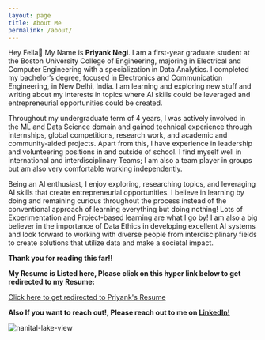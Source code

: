 ```yaml
---
layout: page
title: About Me
permalink: /about/
---
```


Hey Fella👋 My Name is **Priyank Negi**. I am a first-year graduate student at the Boston University College of Engineering, majoring in Electrical and Computer Engineering with a specialization in Data Analytics. I completed my bachelor’s degree, focused in Electronics and Communication Engineering, in New Delhi, India. I am learning and exploring new stuff and writing about my interests in topics where AI skills could be leveraged and entrepreneurial opportunities could be created.

Throughout my undergraduate term of 4 years, I was actively involved in the ML and Data Science domain and gained technical experience through internships, global competitions, research work, and academic and community-aided projects. Apart from this, I have experience in leadership and volunteering positions in and outside of school. I find myself well in international and interdisciplinary Teams; I am also a team player in groups but am also very comfortable working independently.

Being an AI enthusiast, I enjoy exploring, researching topics, and leveraging AI skills that create entrepreneurial opportunities. I believe in learning by doing and remaining curious throughout the process instead of the conventional approach of learning everything but doing nothing! Lots of Experimentation and Project-based learning are what I go by!
I am also a big believer in the importance of Data Ethics in developing excellent AI systems and look forward to working with diverse people from interdisciplinary fields to create solutions that utilize data and make a societal impact.

**Thank you for reading this far!!**

**My Resume is Listed here, Please click on this hyper link below to get redirected to my Resume:** 

[Click here to get redirected to Priyank's Resume](https://drive.google.com/file/d/12anjPGUD0aOe6b-NCYrlWGVpRT5iLoRx/view?usp=sharing)

**Also If you want to reach out!, Please reach out to me on [LinkedIn!](https://www.linkedin.com/in/priyank-negi-707019195)**

![nanital-lake-view](https://user-images.githubusercontent.com/44031169/210272362-e9b24d89-5454-4307-af1f-e52d09c6487d.jpeg)
